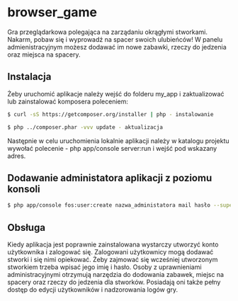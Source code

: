 # browser_game
 
Gra przeglądarkowa polegająca na zarządaniu okrągłymi stworkami. Nakarm, pobaw się i wyprowadź na spacer swoich ulubieńców! W panelu admienistracyjnym możesz dodawać im nowe zabawki, rzeczy do jedzenia oraz miejsca na spacery.

## Instalacja

Żeby uruchomić aplikacje należy wejść do folderu my_app i zaktualizować lub zainstalować komposera poleceniem:
```bash
$ curl -sS https://getcomposer.org/installer | php - instalowanie
```

```bash
$ php ../composer.phar -vvv update - aktualizacja
```
Następnie w celu uruchomienia lokalnie aplikacji należy w katalogu projektu wywołać polecenie - php app/console server:run i wejść pod wskazany adres.

Dodawanie administatora aplikacji z poziomu konsoli
---------------------------------------------------
 ```bash
$ php app/console fos:user:create nazwa_administatora mail hasło --super-admin 
 ```
Obsługa
 -------
Kiedy aplikacja jest poprawnie zainstalowana wystarczy utworzyć konto użytkownika i zalogować się. Zalogowani użytkownicy mogą dodawać stworki i się nimi opiekować. Żeby zajmować się wcześniej utworzonym stworkiem trzeba wpisać jego imię i hasło.
Osoby z uprawnieniami administracyjnymi otrzymują narzędzia do dodowania zabawek, miejsc na spacery oraz rzeczy do jedzenia dla stworków. Posiadają oni także pełny dostęp do edycji użytkowników i nadzorowania logów gry.

